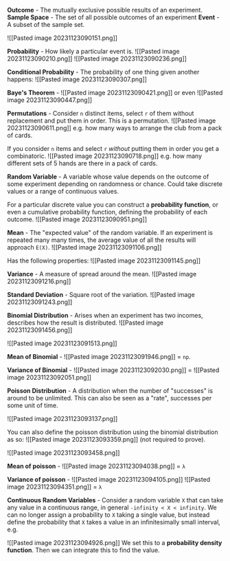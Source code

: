 **Outcome** - The mutually exclusive possible results of an experiment.
**Sample Space** - The set of all possible outcomes of an experiment
**Event** - A subset of the sample set.

![[Pasted image 20231123090151.png]]

**Probability** - How likely a particular event is.
![[Pasted image 20231123090210.png]]
![[Pasted image 20231123090236.png]]

**Conditional Probability** - The probability of one thing given another happens:
![[Pasted image 20231123090307.png]]

**Baye's Theorem** - 
![[Pasted image 20231123090421.png]]
or even
![[Pasted image 20231123090447.png]]

**Permutations** - Consider `n` distinct items, select `r` of them without replacement and put them in order. This is a permutation.
![[Pasted image 20231123090611.png]]
e.g. how many ways to arrange the club from a pack of cards.

If you consider `n` items and select `r` *without* putting them in order you get a combinatoric.
![[Pasted image 20231123090718.png]]
e.g. how many different sets of 5 hands are there in a pack of cards.

**Random Variable** - A variable whose value depends on the outcome of some experiment depending on randomness or chance.
Could take discrete values or a range of continuous values.

For a particular discrete value you can construct a **probability function**, or even a cumulative probability function, defining the probability of each outcome.
![[Pasted image 20231123090951.png]]

**Mean** - The "expected value" of the random variable. If an experiment is repeated many many times, the average value of all the results will approach `E(X)`.
![[Pasted image 20231123091106.png]]

Has the following properties:
![[Pasted image 20231123091145.png]]

**Variance** - A measure of spread around the mean.
![[Pasted image 20231123091216.png]]

**Standard Deviation** - Square root of the variation.
![[Pasted image 20231123091243.png]]

**Binomial Distribution** - Arises when an experiment has two incomes, describes how the result is distributed.
![[Pasted image 20231123091456.png]]

![[Pasted image 20231123091513.png]]

**Mean of Binomial** -
![[Pasted image 20231123091946.png]]
= `np`.

**Variance of Binomial** -
![[Pasted image 20231123092030.png]]
\=
![[Pasted image 20231123092051.png]]

**Poisson Distribution** - A distribution when the number of "successes" is around to be unlimited. This can also be seen as a "rate", successes per some unit of time.

![[Pasted image 20231123093137.png]]

You can also define the poisson distribution using the binomial distribution as so:
![[Pasted image 20231123093359.png]]
(not required to prove).

![[Pasted image 20231123093458.png]]

**Mean of poisson** -
![[Pasted image 20231123094038.png]]
= `λ`

**Variance of poisson** - 
![[Pasted image 20231123094105.png]]
![[Pasted image 20231123094351.png]]
= `λ`

**Continuous Random Variables** - Consider a random variable `X` that can take any value in a continuous range, in general `-infinity < X < infinity`.
We can no longer assign a probability to `X` taking a single value, but instead define the probability that `X` takes a value in an infinitesimally small interval, e.g.

![[Pasted image 20231123094926.png]]
We set this to a **probability density function**. Then we can integrate this to find the value.